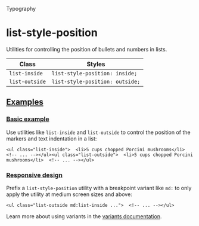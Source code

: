 Typography

# list-style-position

Utilities for controlling the position of bullets and numbers in lists.

| Class          | Styles                          |
| -------------- | ------------------------------- |
| `list-inside`  | `list-style-position: inside;`  |
| `list-outside` | `list-style-position: outside;` |

## [Examples](#examples)

### [Basic example](#basic-example)

Use utilities like `list-inside` and `list-outside` to control the position of the markers and text indentation in a list:

```
<ul class="list-inside">  <li>5 cups chopped Porcini mushrooms</li>  <!-- ... --></ul><ul class="list-outside">  <li>5 cups chopped Porcini mushrooms</li>  <!-- ... --></ul>
```

### [Responsive design](#responsive-design)

Prefix a `list-style-position` utility with a breakpoint variant like `md:` to only apply the utility at medium screen sizes and above:

```
<ul class="list-outside md:list-inside ...">  <!-- ... --></ul>
```

Learn more about using variants in the [variants documentation](/docs/hover-focus-and-other-states).
